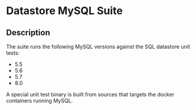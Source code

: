 # Datastore MySQL Suite

## Description

The suite runs the following MySQL versions against the SQL datastore unit tests:

- 5.5
- 5.6
- 5.7
- 8.0

A special unit test binary is built from sources that targets the docker
containers running MySQL.
